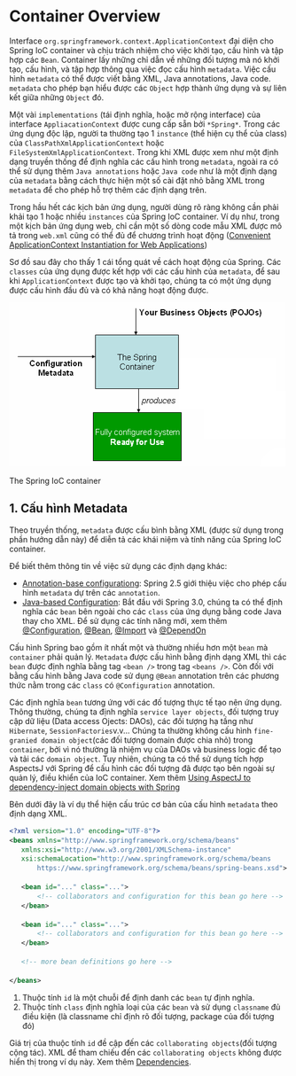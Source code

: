 # Container Overview

Interface `org.springframework.context.ApplicationContext` đại diện cho Spring IoC container và chịu trách nhiệm cho việc khởi tạo, cấu hình và tập hợp các `Bean`. Container lấy những chỉ dẫn về những đối tượng mà nó khởi tạo, cấu hình, và tập hợp thông qua việc đọc cấu hình `metadata`. Việc cấu hình `metadata` có thể được viết bằng XML, Java annotations, Java code. `metadata` cho phép bạn hiểu được các `Object` hợp thành ứng dụng và sự liên kết giữa những `Object` đó.

Một vài `implementations` (tái định nghĩa, hoặc mở rộng interface)  của interface `AppliacationContext` được cung cấp sẵn bởi `*Spring*`. Trong các ứng dụng độc lập, người ta thường tạo 1 `instance` (thể hiện cụ thể của class) của `ClassPathXmlApplicationContext` hoặc `FileSystemXmlApplicationContext`. Trong khi XML được xem như một định dạng truyền thống để định nghĩa các cấu hình trong `metadata`, ngoài ra có thể sử dụng thêm `Java annotations` hoặc `Java code` như là một định dạng của `metadata` bằng cách thực hiện một số cài đặt nhỏ bằng XML trong `metadata` để cho phép hỗ trợ thêm các định dạng trên.

Trong hầu hết các kịch bản ứng dụng, người dùng rõ ràng không cần phải khải tạo 1 hoặc nhiều `instances` của Spring IoC container. Ví dụ như, trong một kịch bản ứng dụng web, chỉ cần một số dòng code mẫu XML được mô tả trong `web.xml` cũng có thể đủ để chương trình hoạt động ([Convenient ApplicationContext Instantiation for Web Applications](https://docs.spring.io/spring-framework/docs/current/spring-framework-reference/core.html#context-create))

Sơ đồ sau đây cho thấy 1 cái tổng quát về cách hoạt động của Spring. Các `classes` của ứng dụng được kết hợp với các cấu hình của `metadata`, để sau khi `ApplicationContext` được tạo và khởi tạo, chúng ta có một ứng dụng được cấu hình đầu đủ và có khả năng hoạt động được.

![The Spring IoC container](../../imgs/container-magic.png)

The Spring IoC container

## 1. Cấu hình Metadata

Theo truyền thống, `metadata` được cấu bình bằng XML (được sử dụng trong phần hướng dẫn này) để diễn tả các khái niệm và tính năng của Spring IoC container.

Để biết thêm thông tin về việc sử dụng các định dạng khác:

 * [Annotation-base configurationg](https://docs.spring.io/spring-framework/docs/current/spring-framework-reference/core.html#beans-annotation-config): Spring 2.5 giới thiệu việc cho phép cấu hình `metadata` dự trên các `annotation`.
 * [Java-based Configuration](https://docs.spring.io/spring-framework/docs/current/spring-framework-reference/core.html#beans-java): Bắt đầu với Spring 3.0, chúng ta có thể định nghĩa các `bean` bên ngoài cho các `class` của ứng dụng bằng code Java thay cho XML. Để sử dụng các tính năng mới, xem thêm [@Configuration](https://docs.spring.io/spring-framework/docs/current/javadoc-api/org/springframework/context/annotation/Configuration.html), [@Bean](https://docs.spring.io/spring-framework/docs/current/javadoc-api/org/springframework/context/annotation/Bean.html), [@Import](https://docs.spring.io/spring-framework/docs/current/javadoc-api/org/springframework/context/annotation/Import.html) và [@DependOn](https://docs.spring.io/spring-framework/docs/current/javadoc-api/org/springframework/context/annotation/DependsOn.html)

 Cấu hình Spring bao gồm ít nhất một và thường nhiều hơn một `bean` mà `container` phải quản lý. `Metadata` được cấu hình bằng định dạng XML thì các `bean` được định nghĩa bằng tag `<bean />` trong tag `<beans />`. Còn đối với bằng cấu hình bằng Java code sử dụng `@Bean` annotation trên các phương thức nằm trong các `class` có `@Configuration` annotation.

 Các định nghĩa `bean` tương ứng với các đố tượng thực tế tạo nên ứng dụng. Thông thường, chúng ta định nghĩa `service layer objects`, đối tượng truy cập dữ liệu (Data access Ojects: DAOs), các đối tượng hạ tầng như `Hibernate`, `SessionFactories`v.v... Chúng ta thường không cấu hình `fine-granied domain object`(các đối tượng domain được chia nhỏ) trong `container`, bởi vì nó thường là nhiệm vụ của DAOs và business logic để tạo và tải các `domain object`. Tuy nhiên, chúng ta có thể sử dụng tích hợp AspectsJ với Spring để cấu hình các đối tượng đã được tạo bên ngoài sự quản lý, điều khiển của IoC container. Xem thêm [Using AspectJ to dependency-inject domain objects with Spring](https://docs.spring.io/spring-framework/docs/current/spring-framework-reference/core.html#aop-atconfigurable)

 Bên dưới đây là ví dụ thể hiện cấu trúc cơ bản của cấu hình `metadata` theo định dạng XML.
 ```xml
<?xml version="1.0" encoding="UTF-8"?>
<beans xmlns="http://www.springframework.org/schema/beans"
    xmlns:xsi="http://www.w3.org/2001/XMLSchema-instance"
    xsi:schemaLocation="http://www.springframework.org/schema/beans
        https://www.springframework.org/schema/beans/spring-beans.xsd">

    <bean id="..." class="...">  
        <!-- collaborators and configuration for this bean go here -->
    </bean>

    <bean id="..." class="...">
        <!-- collaborators and configuration for this bean go here -->
    </bean>

    <!-- more bean definitions go here -->

</beans>
 ```

 1. Thuộc tính `id` là một chuỗi để định danh các `bean` tự định nghĩa.
 2. Thuộc tính `class` định nghĩa loại của các `bean` và sử dụng `classname` đủ điều kiện (là classname chỉ định rõ đối tượng, package của đối tượng đó)

 Giá trị của thuộc tính `id` đề cập đến các `collaborating objects`(đối tượng cộng tác). XML để tham chiếu đến các `collaborating objects` không được hiển thị trong ví dụ này. Xem thêm [Dependencies](https://docs.spring.io/spring-framework/docs/current/spring-framework-reference/core.html#beans-dependencies).
